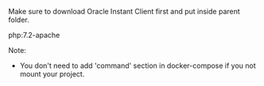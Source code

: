 Make sure to download Oracle Instant Client first and put inside parent folder.

php:7.2-apache

Note:

- You don't need to add 'command' section in docker-compose if you not mount your project.
